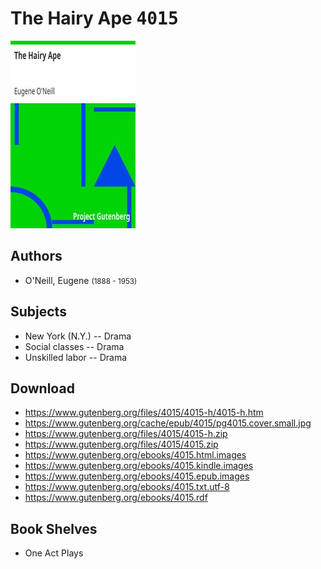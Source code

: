 # The Hairy Ape <kbd>4015</kbd>

![](./cover.medium.jpg "")

## Authors


 - O'Neill, Eugene <small>(1888 - 1953)</small>

## Subjects


 - New York (N.Y.) -- Drama
 - Social classes -- Drama
 - Unskilled labor -- Drama

## Download


 - https://www.gutenberg.org/files/4015/4015-h/4015-h.htm
 - https://www.gutenberg.org/cache/epub/4015/pg4015.cover.small.jpg
 - https://www.gutenberg.org/files/4015/4015-h.zip
 - https://www.gutenberg.org/files/4015/4015.zip
 - https://www.gutenberg.org/ebooks/4015.html.images
 - https://www.gutenberg.org/ebooks/4015.kindle.images
 - https://www.gutenberg.org/ebooks/4015.epub.images
 - https://www.gutenberg.org/ebooks/4015.txt.utf-8
 - https://www.gutenberg.org/ebooks/4015.rdf

## Book Shelves


 - One Act Plays
